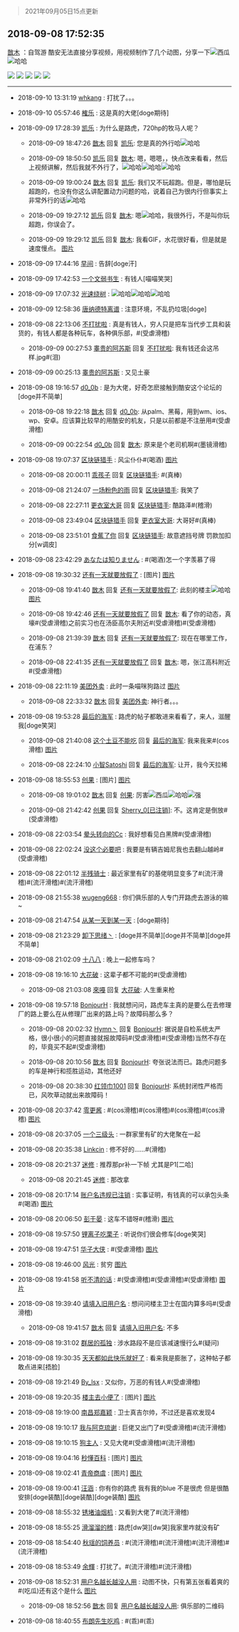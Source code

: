 > 2021年09月05日15点更新
<link rel="stylesheet" href="https://cdn.jsdelivr.net/gh/taotie6/sampleJSON@main/css/photo_show.css">


 ## 2018-09-08 17:52:35 

 [㪚木](https://www.coolapk.com/feed/8081868?shareKey=OTQyOTAzMjNlOWU3NjEzMTc0NTQ~) ：自驾游
酷安无法直接分享视频，用视频制作了几个动图，分享一下<img src="http://static.coolapk.com/emoticons/default/56.gif" alt="西瓜"/><img src="http://static.coolapk.com/emoticons/default/13.gif" alt="哈哈"/> 

<div class="album">
<img class="img-item" src="http://image.coolapk.com/feed/2018/0908/1081091_1536400328_2202@710x399.gif" />
<img class="img-item" src="http://image.coolapk.com/feed/2018/0908/1081091_1536400331_6073@710x399.gif" />
<img class="img-item" src="http://image.coolapk.com/feed/2018/0908/1081091_1536400336_3621@1060x596.gif" />
<img class="img-item" src="http://image.coolapk.com/feed/2018/0908/1081091_1536400347_0468@1060x596.gif" />
<img class="img-item" src="http://image.coolapk.com/feed/2018/0908/1081091_1536400353_6532@1060x596.gif" />
</div>

 ------- 

- 2018-09-10 13:31:19 [whkang](uid=743634) : 打扰了。。。 

- 2018-09-10 05:57:46 [榷乐](uid=988075) : 这是真的大佬[doge期待] 

- 2018-09-09 17:28:39 [凯乐](uid=760257) : 为什么是路虎，720hp的牧马人呢？ 

    - 2018-09-09 18:47:26 [㪚木](uid=1081091) 回复 [凯乐](uid=760257): 您是真的外行哈<img src="http://static.coolapk.com/emoticons/default/13.gif" alt="哈哈"/> 

    - 2018-09-09 18:50:50 [凯乐](uid=760257) 回复 [㪚木](uid=1081091): 嗯，嗯嗯，，快点改来看看，然后上视频讲解，然后我就不外行了，<img src="http://static.coolapk.com/emoticons/default/13.gif" alt="哈哈"/><img src="http://static.coolapk.com/emoticons/default/13.gif" alt="哈哈"/><img src="http://static.coolapk.com/emoticons/default/13.gif" alt="哈哈"/> 

    - 2018-09-09 19:00:24 [㪚木](uid=1081091) 回复 [凯乐](uid=760257): 我们又不玩超跑。但是，哪怕是玩超跑的，也没有你这么讲配置动力问题的哈，说着自己为很内行但事实上非常外行的话<img src="http://static.coolapk.com/emoticons/default/13.gif" alt="哈哈"/> 

    - 2018-09-09 19:27:12 [凯乐](uid=760257) 回复 [㪚木](uid=1081091): 嗯<img src="http://static.coolapk.com/emoticons/default/13.gif" alt="哈哈"/>，我很外行，不是叫你玩超跑，你误会了。 

    - 2018-09-09 19:29:12 [凯乐](uid=760257) 回复 [㪚木](uid=1081091): 我看GIF，水花很好看，但是就是速度慢点。 [图片](http://image.coolapk.com/feed/2018/0909/760257_1536492549_9377@1060x596.gif)

- 2018-09-09 17:44:16 [早间](uid=1391552) : 告辞[doge汗] 

- 2018-09-09 17:42:53 [一个文弱书生](uid=1057413) : 有钱人[喵喵笑哭] 

- 2018-09-09 17:07:32 [光速绕树](uid=520211) : <img src="http://static.coolapk.com/emoticons/default/13.gif" alt="哈哈"/><img src="http://static.coolapk.com/emoticons/default/13.gif" alt="哈哈"/><img src="http://static.coolapk.com/emoticons/default/13.gif" alt="哈哈"/> 

- 2018-09-09 12:58:36 [唐纳德特离谱](uid=842662) : 注意环境，不乱扔垃圾[doge] 

- 2018-09-08 22:13:06 [不打扰啦](uid=1584854) : 真是有钱人，穷人只是把车当代步工具和装货的，有钱人都是各种玩车，各种俱乐部，#(受虐滑稽) 

    - 2018-09-09 00:27:53 [睾贵的阿苏斯](uid=529101) 回复 [不打扰啦](uid=1584854): 我有钱还会这吊样.jpg#(泪) 

- 2018-09-09 00:25:13 [睾贵的阿苏斯](uid=529101) : 又见土豪 

- 2018-09-08 19:16:57 [d0_0b](uid=466123) : 是为大佬，好奇怎麽接触到酷安这个论坛的[doge并不简单] 

    - 2018-09-08 19:22:18 [㪚木](uid=1081091) 回复 [d0_0b](uid=466123): 从palm、黑莓，用到wm、ios、wp、安卓。应该算比较早的用酷安的机友，只是以前都是不注册用#(受虐滑稽) 

    - 2018-09-09 00:22:54 [d0_0b](uid=466123) 回复 [㪚木](uid=1081091): 原来是个老司机啊#(墨镜滑稽) 

- 2018-09-08 19:07:37 [区块链猎手](uid=1171219) : 风尘仆仆#(喝酒) [图片](http://image.coolapk.com/feed/2018/0908/1171219_1536404855_9861@2160x1080.jpg)

    - 2018-09-08 20:00:11 [乖孩子](uid=662099) 回复 [区块链猎手](uid=1171219): #(真棒) 

    - 2018-09-08 21:24:07 [一场粉色的雨](uid=1297628) 回复 [区块链猎手](uid=1171219): 我笑了 

    - 2018-09-08 22:27:11 [更衣室大哥](uid=780455) 回复 [区块链猎手](uid=1171219): 酷路泽#(稽滑) 

    - 2018-09-08 23:49:04 [区块链猎手](uid=1171219) 回复 [更衣室大哥](uid=780455): 大哥好#(真棒) 

    - 2018-09-08 23:51:01 [食蕉了你](uid=676495) 回复 [区块链猎手](uid=1171219): 故意遮挡号牌 罚款加扣分[w调皮] 

- 2018-09-08 23:42:29 [あなたは知りません](uid=1019353) : #(喝酒)怎一个字羡慕了得 

- 2018-09-08 19:30:32 [还有一天就要放假了](uid=528028) : [图片] [图片](http://image.coolapk.com/feed/2018/0908/528028_1536406231_0298@559x414.jpg)

    - 2018-09-08 19:41:40 [㪚木](uid=1081091) 回复 [还有一天就要放假了](uid=528028): 此刻的楼主<img src="http://static.coolapk.com/emoticons/default/13.gif" alt="哈哈"/> [图片](http://image.coolapk.com/feed/2018/0908/1081091_1536406897_6928@2494x3325.jpg)

    - 2018-09-08 19:42:46 [还有一天就要放假了](uid=528028) 回复 [㪚木](uid=1081091): 看了你的动态，真壕#(受虐滑稽)之前实习也在汤臣高尔夫附近#(受虐滑稽)#(受虐滑稽) 

    - 2018-09-08 21:39:39 [㪚木](uid=1081091) 回复 [还有一天就要放假了](uid=528028): 现在在哪里工作，在浦东？ 

    - 2018-09-08 22:41:35 [还有一天就要放假了](uid=528028) 回复 [㪚木](uid=1081091): 嗯，张江高科附近#(受虐滑稽) 

- 2018-09-08 22:11:19 [美团外卖](uid=543547) : 此时一条喵咪狗路过 [图片](http://image.coolapk.com/feed/2018/0908/543547_1536415876_4973@1548x2752.jpg)

    - 2018-09-08 22:33:32 [㪚木](uid=1081091) 回复 [美团外卖](uid=543547): 神行者。。。 

- 2018-09-08 19:53:28 [最后的海军](uid=1744862) : 路虎的帖子都敢进来看看了，来人，滋醒我[doge笑哭] 

    - 2018-09-08 21:40:08 [这个土豆不能吃](uid=1175473) 回复 [最后的海军](uid=1744862): 我来我来#(cos滑稽) [图片](http://image.coolapk.com/feed/2018/0908/1175473_1536414007_5513@720x1023.jpg)

    - 2018-09-08 22:24:10 [小智Satoshi](uid=1071550) 回复 [最后的海军](uid=1744862): 让开，我今天拉稀 

- 2018-09-08 18:55:53 [创果](uid=1039707) : [图片] [图片](http://image.coolapk.com/feed/2018/0908/1039707_1536404151_8044@1060x596.gif)

    - 2018-09-08 19:01:02 [㪚木](uid=1081091) 回复 [创果](uid=1039707): 厉害<img src="http://static.coolapk.com/emoticons/default/56.gif" alt="西瓜"/><img src="http://static.coolapk.com/emoticons/default/13.gif" alt="哈哈"/><img src="http://static.coolapk.com/emoticons/default/79.gif" alt="强"/> 

    - 2018-09-08 21:42:42 [创果](uid=1039707) 回复 [Sherry_0[已注销]](uid=1076650): 不。这肯定是倒放#(受虐滑稽) 

- 2018-09-08 22:03:54 [晕头转向的Cc](uid=1698447) : 我好想看见白黑牌#(受虐滑稽) 

- 2018-09-08 22:02:24 [没这个必要吧](uid=1109207) : 我要是有辆吉姆尼我也去翻山越岭#(受虐滑稽) 

- 2018-09-08 22:01:12 [半残骑士](uid=1038601) : 最近家里有矿的基佬明显变多了#(流汗滑稽)#(流汗滑稽)#(流汗滑稽) 

- 2018-09-08 21:55:38 [wugeng668](uid=1038586) : 你们俱乐部的人专门开路虎去游泳的嘛~ 

- 2018-09-08 21:47:54 [从某一天到某一天](uid=802428) : [doge期待] 

- 2018-09-08 21:23:29 [卸下思绪丶](uid=832753) : [doge并不简单][doge并不简单][doge并不简单] 

- 2018-09-08 21:02:09 [十八八](uid=792476) : 晚上一起修车吗？ 

- 2018-09-08 19:16:10 [大花破](uid=615293) : 这辈子都不可能的#(受虐滑稽) 

    - 2018-09-08 21:03:08 [來嘠](uid=585546) 回复 [大花破](uid=615293): 人生重来枪 

- 2018-09-08 19:57:18 [BonjourH](uid=939609) : 我就想问问，路虎车主真的是要么在去修理厂的路上要么在从修理厂出来的路上吗？故障码那么多？ 

    - 2018-09-08 20:02:32 [Hymn丶](uid=483030) 回复 [BonjourH](uid=939609): 据说是自检系统太严格，很小很小的问题直接就报故障码#(受虐滑稽)#(受虐滑稽)当然不存在的，毕竟买不起#(受虐滑稽) 

    - 2018-09-08 20:10:56 [㪚木](uid=1081091) 回复 [BonjourH](uid=939609): 夸张说法而已。路虎问题多的车是神行和揽胜运动，其他还好 

    - 2018-09-08 20:38:30 [红领巾1001](uid=377582) 回复 [BonjourH](uid=939609): 系统封闭性严格而已，风吹草动就出来故障码！ 

- 2018-09-08 20:37:42 [零更酱](uid=886855) : #(cos滑稽)#(cos滑稽)#(cos滑稽)#(cos滑稽) [图片](http://image.coolapk.com/feed/2018/0908/886855_1536410261_6228@396x395.jpg)

- 2018-09-08 20:37:05 [一个三级头](uid=1544699) : 一群家里有矿的大佬聚在一起 

- 2018-09-08 20:35:38 [Linkcin](uid=544434) : 修不好的……#(滑稽) 

- 2018-09-08 20:21:37 [迷修](uid=1136317) : 推荐那pr补一下帧  尤其是P1[二哈] 

    - 2018-09-08 20:21:45 [迷修](uid=1136317) : 那改拿 

- 2018-09-08 20:17:14 [账户名违规已注销](uid=1039732) : 实事证明，有钱真的可以承包头条#(喝酒) [图片](http://image.coolapk.com/feed/2018/0908/1039732_1536409034_0748@392x539.jpg)

- 2018-09-08 20:06:50 [彭于晏](uid=760833) : 这车不错呀#(稽滑) [图片](http://image.coolapk.com/feed/2018/0908/760833_1536408409_1454@960x540.jpg)

- 2018-09-08 19:57:50 [锂离子吃栗子](uid=701074) : 听说你们很会修车[doge笑哭] 

- 2018-09-08 19:47:51 [华子大侠](uid=505550) : #(受虐滑稽) [图片](http://image.coolapk.com/feed/2018/0908/505550_1536407270_9836@701x671.jpg)

- 2018-09-08 19:46:00 [风光](uid=435661) : 贫穷 [图片](http://image.coolapk.com/feed/2018/0908/435661_1536407159_5029@233x187.jpg)

- 2018-09-08 19:41:58 [听不清的话](uid=721795) : #(受虐滑稽)#(受虐滑稽)#(受虐滑稽) [图片](http://image.coolapk.com/feed/2018/0908/721795_1536406918_5146@600x492.jpg)

- 2018-09-08 19:39:40 [请填入旧用户名](uid=2005466) : 想问问楼主卫士在国内算多吗#(受虐滑稽) 

    - 2018-09-08 19:41:57 [㪚木](uid=1081091) 回复 [请填入旧用户名](uid=2005466): 不多 

- 2018-09-08 19:31:02 [群居的孤独](uid=627936) : 涉水路段不是应该减速慢行么#(疑问) 

- 2018-09-08 19:30:35 [天天都如此快乐就好了](uid=134531) : 看来我是膨胀了，这种帖子都敢点进来[捂脸] 

- 2018-09-08 19:21:49 [By_lsx](uid=943519) : 又似你，万恶的有钱人#(受虐滑稽) 

- 2018-09-08 19:20:35 [楼主去小便了](uid=1952761) : [图片] [图片](http://image.coolapk.com/feed/2018/0908/1952761_1536405635_7059@300x296.jpg)

- 2018-09-08 19:19:00 [南昌郑嘉颖](uid=506465) : 卫士真吉尔帅，不过还是喜欢发现4 

- 2018-09-08 19:10:17 [我与阿克琉谢](uid=1339740) : 巨佬又出门了#(受虐滑稽)#(流汗滑稽) 

- 2018-09-08 19:10:15 [狗主人](uid=1195083) : 又见大佬#(受虐滑稽)#(流汗滑稽) 

- 2018-09-08 19:04:16 [秒懂百科](uid=1264152) : [图片] [图片](http://image.coolapk.com/feed/2018/0908/1264152_1536404656_0277@162x198.jpg)

- 2018-09-08 19:02:41 [青帝商虞](uid=619038) : [图片] [图片](http://image.coolapk.com/feed/2018/0908/619038_1536404560_5351@222x318.gif)

- 2018-09-08 19:00:41 [汪涵](uid=630018) : 你有你的路虎
我有我的blue
不是很虎
但是很酷
安排[doge装酷][doge装酷][doge装酷] [图片](http://image.coolapk.com/feed/2018/0908/630018_1536404439_8649@1080x642.png)

- 2018-09-08 18:55:32 [锈堵油烟机](uid=1631444) : 又看到大佬了#(流汗滑稽) 

- 2018-09-08 18:55:25 [滑溜溜的稽](uid=1117667) : 路虎[dw哭][dw哭]我家里咋就没有矿 

- 2018-09-08 18:54:40 [秋瑶的饲养员](uid=1349787) : #(流汗滑稽)#(流汗滑稽)#(流汗滑稽)#(流汗滑稽) 

- 2018-09-08 18:53:49 [余輝](uid=993492) : 打扰了。#(流汗滑稽)#(流汗滑稽) 

- 2018-09-08 18:52:31 [用户名越长越没人用](uid=1404422) : 动图不快，只有第五张看着爽的#(吃瓜)还有这个是什么 [图片](http://image.coolapk.com/feed/2018/0908/1404422_1536403949_4284@1080x1920.jpg)

    - 2018-09-08 18:52:56 [㪚木](uid=1081091) 回复 [用户名越长越没人用](uid=1404422): 俱乐部的二维码 

- 2018-09-08 18:40:55 [布朗先生吃鸡](uid=1553933) : #(乖)#(乖) 

